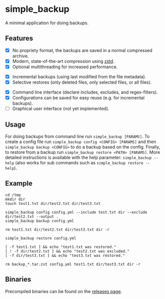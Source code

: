 # simple_backup

A minimal application for doing backups.

## Features

- [X] No propriety format, the backups are saved in a normal compressed archive.
- [X] Modern, state-of-the-art compression using [zstd](https://www.zstd.net).
- [X] Optional multithreading for increased performance.
<!--></!-->
- [X] Incremental backups (using last modified from the file metadata).
- [X] Selective restores (only deleted files, only selected files, or all files).
<!--></!-->
- [X] Command line interface (declare includes, excludes, and regex-filters).
- [X] Configurations can be saved for easy reuse (e.g. for incremental backups).
- [ ] Graphical user interface (not yet implemented).

## Usage

For doing backups from command line run `simple_backup [PARAMS]`. To create a config file run `simple_backup config <CONFIG> [PARAMS]` and then `simple_backup backup <CONFIG>` to do a backup based on the config. Finally, to restore from a backup run `simple_backup restore <PATH> [PARAMS]`. More detailed instructions is available with the help parameter: `simple_backup --help` (also works for sub commands such as `simple_backup restore --help`).

## Example

```{sh}
cd /tmp
mkdir dir
touch test1.txt dir/test2.txt dir/test3.txt

simple_backup config config.yml --include test.txt dir --exclude dir/test2.txt --output .
simple_backup backup config.yml

rm test1.txt dir/test2.txt dir/test3.txt dir -r

simple_backup restore config.yml

[ -f test1.txt ] && echo "test1.txt was restored."
[ ! -f dir/test2.txt ] && echo "test2.txt was excluded."
[ -f dir/test3.txt ] && echo "test3.txt was restored."

rm backup_*.tar.zst config.yml test1.txt dir/test3.txt dir -r
```

## Binaries

Precompiled binaries can be found on the [releases page](https://github.com/Aggrathon/simple_backup/releases/).
